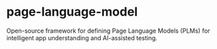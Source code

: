 # page-language-model
Open-source framework for defining Page Language Models (PLMs) for intelligent app understanding and AI-assisted testing.
